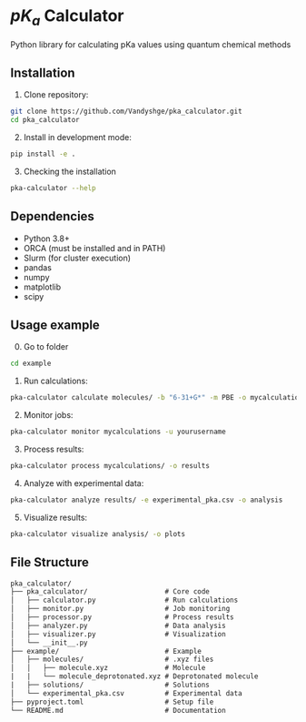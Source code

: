 # $pK_a$ Calculator

Python library for calculating pKa values using quantum chemical methods

## Installation

1. Clone repository:
```bash
git clone https://github.com/Vandyshge/pka_calculator.git
cd pka_calculator
```

2. Install in development mode:
```bash
pip install -e .
```

3. Checking the installation
```bash
pka-calculator --help
```

## Dependencies

- Python 3.8+
- ORCA (must be installed and in PATH)
- Slurm (for cluster execution)
- pandas
- numpy
- matplotlib
- scipy

## Usage example

0. Go to folder
```bash
cd example
```

1. Run calculations:
```bash
pka-calculator calculate molecules/ -b "6-31+G*" -m PBE -o mycalculations
```

2. Monitor jobs:
```bash
pka-calculator monitor mycalculations -u yourusername
```

3. Process results:
```bash
pka-calculator process mycalculations/ -o results
```

4. Analyze with experimental data:
```bash
pka-calculator analyze results/ -e experimental_pka.csv -o analysis
```

5. Visualize results:
```bash
pka-calculator visualize analysis/ -o plots
```

## File Structure
```txt
pka_calculator/
├── pka_calculator/                   # Core code
│   ├── calculator.py                 # Run calculations
│   ├── monitor.py                    # Job monitoring
│   ├── processor.py                  # Process results
│   ├── analyzer.py                   # Data analysis  
│   ├── visualizer.py                 # Visualization
│   └── __init__.py      
├── example/                          # Example
│   ├── molecules/                    # .xyz files
│   │   ├── molecule.xyz              # Molecule
|   |   └── molecule_deprotonated.xyz # Deprotonated molecule
|   ├── solutions/                    # Solutions
│   └── experimental_pka.csv          # Experimental data
├── pyproject.toml                    # Setup file
└── README.md                         # Documentation
```
